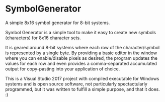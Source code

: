 # SymbolGenerator
A simple 8x16 symbol generator for 8-bit systems.

Symbol Generator is a simple tool to make it easy to create new symbols (characters) for 8x16 character sets.

It is geared around 8-bit systems where each row of the character/symbol is represented by a single byte.  By providing a basic
editor in the window where you can enable/disable pixels as desired, the program updates the values for each row and even provides
a comma-separated accumulated output for copy-pasting into your application of choice.

This is a Visual Studio 2017 project with compiled executable for Windows systems and is open source software, not particularly spectactularly programmed, but it was written to fulfill a simple purpose, and that it does. :)
